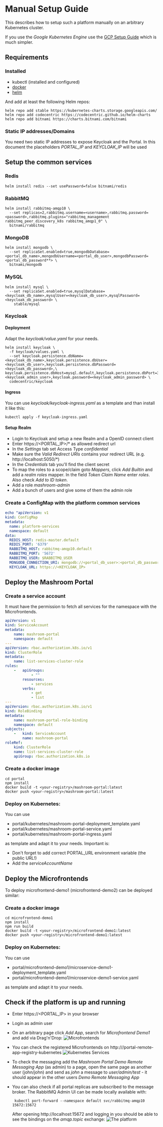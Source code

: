 
# Manual Setup Guide

This describes how to setup such a platform manually on an arbitrary Kubernetes cluster.

If you use the *Google Kubernetes Engine* use the [GCP Setup Guide](SETUP_GCP.md) which is much simpler.

## Requirements

### Installed

 * kubectl (installed and configured)
 * [docker](https://www.docker.com)
 * [helm](https://helm.sh/)

And add at least the following Helm repos:

    helm repo add stable https://kubernetes-charts.storage.googleapis.com/
    helm repo add codecentric https://codecentric.github.io/helm-charts
    helm repo add bitnami https://charts.bitnami.com/bitnami

### Static IP addresses/Domains

You need two static IP addresses to expose Keycloak and the Portal.
In this document the placeholders *PORTAL_IP* and *KEYCLOAK_IP* will be used

## Setup the common services

### Redis

    helm install redis --set usePassword=false bitnami/redis

### RabbitMQ

    helm install rabbitmq-amqp10 \
      --set replicas=2,rabbitmq.username=<username>,rabbitmq.password=<password>,rabbitmq.plugins="rabbitmq_management rabbitmq_peer_discovery_k8s rabbitmq_amqp1_0" \
      bitnami/rabbitmq

### MongoDB

    helm install mongodb \
      --set replicaSet.enabled=true,mongodbDatabase=<portal_db_name>,mongodbUsername=<portal_db_user>,mongodbPassword=<portal_db_password**> \
      bitnami/mongodb

### MySQL

    helm install mysql \
      --set replicaSet.enabled=true,mysqlDatabase=<keycloak_db_name>,mysqlUser=<keycloak_db_user>,mysqlPassword=<keycloak_db_password> \
        stable/mysql

### Keycloak

#### Deployment

Adapt the *keycloak/value.yaml* for your needs.

    helm install keycloak \
      -f keycloak/values.yaml \
      --set keycloak.persistence.dbName=<keycloak_db_name>,keycloak.persistence.dbUser=<keycloak_db_user>,keycloak.persistence.dbPassword=<keycloak_db_password>,\
    keycloak.persistence.dbHost=mysql.default,keycloak.persistence.dbPort=3306,keycloak.username=<keycloak_admin_user>,keycloak.password=<keycloak_admin_password> \
      codecentric/keycloak

#### Ingress

You can use *keycloak/keycloak-ingress.yaml* as a template and than install it like this:

    kubectl apply -f keycloak-ingress.yaml

#### Setup Realm

 * Login to Keycloak and setup a new Realm and a OpenID connect client
 * Enter https://<PORTAL_IP>/* as allowed redirect url
 * In the *Settings* tab set Access Type *confidential*
 * Make sure the *Valid Redirect URIs* contains your redirect URL (e.g. http://localhost:5050/*)
 * In the *Credentials* tab you'll find the client secret
 * To map the roles to a scope/claim goto _Mappers_, click *Add Builtin* and add a *realm roles* mapper.
   In the field *Token Claim Name* enter *roles*. Also check *Add to ID token*.
 * Add a role *mashroom-admin*
 * Add a bunch of users and give some of them the admin role

### Create a ConfigMap with the platform common services

```yaml
echo "apiVersion: v1
kind: ConfigMap
metadata:
  name: platform-services
  namespace: default
data:
  REDIS_HOST: redis-master.default
  REDIS_PORT: '6379'
  RABBITMQ_HOST: rabbitmq-amqp10.default
  RABBITMQ_PORT: '5672'
  RABBITMQ_USER: $RABBITMQ_USER
  MONGODB_CONNECTION_URI: mongodb://<portal_db_user>:<portal_db_password>@mongodb-primary-0.mongodb-headless.default:27017,mongodb-secondary-0.mongodb-headless.default:27017/<portal_db_name>?replicaSet=rs0
  KEYCLOAK_URL: https://<KEYCLOAK_IP>
```

## Deploy the Mashroom Portal

### Create a service account

It must have the permission to fetch all services for the namespace with the Microfrontends.

```yaml
apiVersion: v1
kind: ServiceAccount
metadata:
    name: mashroom-portal
    namespace: default
---
apiVersion: rbac.authorization.k8s.io/v1
kind: ClusterRole
metadata:
    name: list-services-cluster-role
rules:
    -   apiGroups:
            - ""
        resources:
            - services
        verbs:
            - get
            - list
---
apiVersion: rbac.authorization.k8s.io/v1
kind: RoleBinding
metadata:
    name: mashroom-portal-role-binding
    namespace: default
subjects:
    -   kind: ServiceAccount
        name: mashroom-portal
roleRef:
    kind: ClusterRole
    name: list-services-cluster-role
    apiGroup: rbac.authorization.k8s.io
```

### Create a docker image

    cd portal
    npm install
    docker build -t <your-registry>/mashroom-portal:latest
    docker push <your-registry>/mashroom-portal:latest

### Deploy on Kubernetes:

You can use

 * portal/kubernetes/mashroom-portal-deployment_template.yaml
 * portal/kubernetes/mashroom-portal-service.yaml
 * portal/kubernetes/mashroom-portal-ingress.yaml

as template and adapt it to your needs. Important is:

 * Don't forget to add correct PORTAL_URL environment variable (the public URL!)
 * Add the *serviceAccountName*

## Deploy the Microfrontends

To deploy microfrontend-demo1 (microfrontend-demo2) can be deployed similar:

### Create a docker image

    cd microfrontend-demo1
    npm install
    npm run build
    docker build -t <your-registry>/microfrontend-demo1:latest
    docker push <your-registry>/microfrontend-demo1:latest

### Deploy on Kubernetes:

You can use

 * portal/microfrontend-demo1/microservice-demo1-deployment_template.yaml
 * portal/microfrontend-demo1/microservice-demo1-service.yaml

as template and adapt it to your needs.

## Check if the platform is up and running

 * Enter https://<PORTAL_IP> in your browser
 * Login as admin user
 * On an arbitrary page click *Add App*, search for *Microfrontend Demo1* and add via Drag'n'Drop:
   ![Microfrontends](./images/microfrontends.png)
 * You can check the registered Microfrontends on http://<ingress-ip>/portal-remote-app-registry-kubernetes
   ![Kubernetes Services](./images/registered_k8s_services.png)
 * To check the messaging add the *Mashroom Portal Demo Remote Messaging App* (as admin) to a page,
   open the same page as another user (john/john) and send as *john* a message to *user/admin/test* -
   it should appear in the other users *Demo Remote Messaging App*
 * You can also check if all portal replicas are subscribed to the message broker. The RabbitMQ Admin UI can
   be made locally available with:

        kubectl port-forward --namespace default svc/rabbitmq-amqp10 15672:15672

   After opening http://localhost:15672 and logging in you should be able to see the bindings on the *amqp.topic* exchange:
   ![The platform](./images/rabbitmq_bindings.png)
